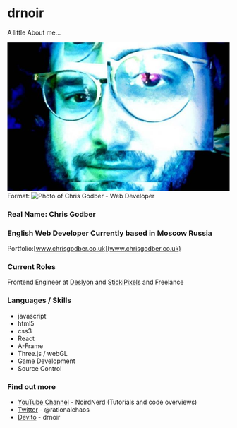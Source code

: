 # drnoir

A little About me...

![Chris](https://github.com/drnoir/drnoir/blob/master/pic.jpg)Format: ![Photo of Chris Godber - Web Developer](url)

### Real Name: Chris Godber
### English Web Developer Currently based in Moscow Russia

Portfolio:[www.chrisgodber.co.uk](www.chrisgodber.co.uk)

### Current Roles
Frontend Engineer at [Deslyon](https://deslyon.com/) and [StickiPixels](https://www.stikipixels.com/) and Freelance

### Languages / Skills
* javascript
* html5
* css3 
* React
* A-Frame
* Three.js / webGL
* Game Development
* Source Control

### Find out more
* [YouTube Channel](https://www.youtube.com/channel/UCdwx6HHyPoDTtL9iq1-sI3A) - NoirdNerd (Tutorials and code overviews)
* [Twitter](https://twitter.com/Rationalchaos)  - @rationalchaos
* [Dev.to](https://dev.to/drnoir) - drnoir